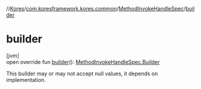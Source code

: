 //[Kores](../../../index.md)/[com.koresframework.kores.common](../index.md)/[MethodInvokeHandleSpec](index.md)/[builder](builder.md)

# builder

[jvm]\
open override fun [builder](builder.md)(): [MethodInvokeHandleSpec.Builder](-builder/index.md)

This builder may or may not accept null values, it depends on implementation.

